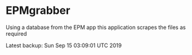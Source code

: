 # EPMgrabber
Using a database from the EPM app this application scrapes the files as required


Latest backup: Sun Sep 15 03:09:01 UTC 2019
